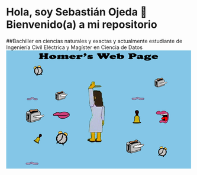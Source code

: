 # Hola, soy Sebastián Ojeda 🐶 Bienvenido(a) a mi repositorio
##Bachiller en ciencias naturales y exactas y actualmente estudiante de Ingeniería Civil Eléctrica y Magíster en Ciencia de Datos
![](https://github.com/sebajedi23/sebajedi23/blob/main/homerswebpage.gif)



<!--
**sebajedi23/sebajedi23** is a ✨ _special_ ✨ repository because its `README.md` (this file) appears on your GitHub profile.

Here are some ideas to get you started:

- 🔭 I’m currently working on ...
- 🌱 I’m currently learning ...
- 👯 I’m looking to collaborate on ...
- 🤔 I’m looking for help with ...
- 💬 Ask me about ...
- 📫 How to reach me: ...
- 😄 Pronouns: ...
- ⚡ Fun fact: ...
-->
